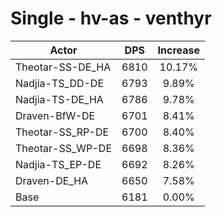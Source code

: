 # Single - hv-as - venthyr
| Actor | DPS | Increase |
|---|:---:|:---:|
|Theotar-SS-DE_HA|6810|10.17%|
|Nadjia-TS_DD-DE|6793|9.89%|
|Nadjia-TS-DE_HA|6786|9.78%|
|Draven-BfW-DE|6701|8.41%|
|Theotar-SS_RP-DE|6700|8.40%|
|Theotar-SS_WP-DE|6698|8.36%|
|Nadjia-TS_EP-DE|6692|8.26%|
|Draven-DE_HA|6650|7.58%|
|Base|6181|0.00%|
